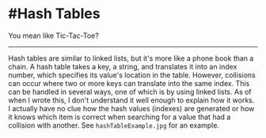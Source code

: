 # #Hash Tables
You mean like Tic-Tac-Toe?

---
Hash tables are similar to linked lists, but it's more like a phone book
than a chain. A hash table takes a key, a string, and translates it into an
index number, which specifies its value's location in the table. However,
collisions can occur where two or more keys can translate into the same
index. This can be handled in several ways, one of which is by using linked
lists. As of when I wrote this, I don't understand it well enough to
explain how it works. I actually have no clue how the hash values (indexes)
are generated or how it knows which item is correct when searching for a
value that had a collision with another.
See `hashTableExample.jpg` for an example.